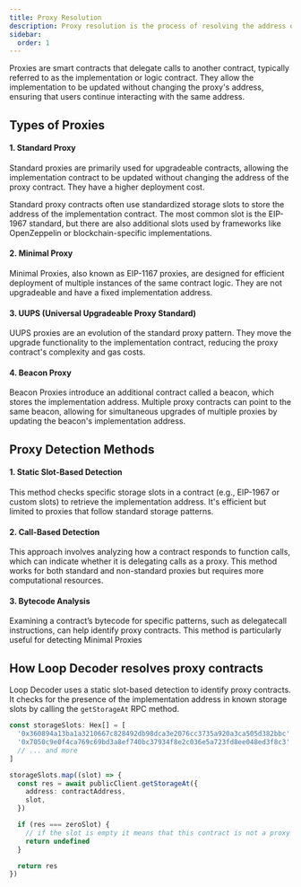 ```yaml
---
title: Proxy Resolution
description: Proxy resolution is the process of resolving the address of a proxy contract to the address of the implementation contract.
sidebar:
  order: 1
---
```


Proxies are smart contracts that delegate calls to another contract, typically referred to as the implementation or logic contract. They allow the implementation to be updated without changing the proxy's address, ensuring that users continue interacting with the same address.

## Types of Proxies

#### 1. Standard Proxy

Standard proxies are primarily used for upgradeable contracts, allowing the implementation contract to be updated without changing the address of the proxy contract. They have a higher deployment cost.

Standard proxy contracts often use standardized storage slots to store the address of the implementation contract. The most common slot is the EIP-1967 standard, but there are also additional slots used by frameworks like OpenZeppelin or blockchain-specific implementations.

#### 2. Minimal Proxy

Minimal Proxies, also known as EIP-1167 proxies, are designed for efficient deployment of multiple instances of the same contract logic. They are not upgradeable and have a fixed implementation address.

#### 3. UUPS (Universal Upgradeable Proxy Standard)

UUPS proxies are an evolution of the standard proxy pattern. They move the upgrade functionality to the implementation contract, reducing the proxy contract's complexity and gas costs.

#### 4. Beacon Proxy

Beacon Proxies introduce an additional contract called a beacon, which stores the implementation address. Multiple proxy contracts can point to the same beacon, allowing for simultaneous upgrades of multiple proxies by updating the beacon's implementation address.

## Proxy Detection Methods

#### 1. Static Slot-Based Detection

This method checks specific storage slots in a contract (e.g., EIP-1967 or custom slots) to retrieve the implementation address. It's efficient but limited to proxies that follow standard storage patterns.

#### 2. Call-Based Detection

This approach involves analyzing how a contract responds to function calls, which can indicate whether it is delegating calls as a proxy. This method works for both standard and non-standard proxies but requires more computational resources.

#### 3. Bytecode Analysis

Examining a contract’s bytecode for specific patterns, such as delegatecall instructions, can help identify proxy contracts. This method is particularly useful for detecting Minimal Proxies

## How Loop Decoder resolves proxy contracts

Loop Decoder uses a static slot-based detection to identify proxy contracts. It checks for the presence of the implementation address in known storage slots by calling the `getStorageAt` RPC method.

```typescript
const storageSlots: Hex[] = [
  '0x360894a13ba1a3210667c828492db98dca3e2076cc3735a920a3ca505d382bbc', //eipEIP1967
  '0x7050c9e0f4ca769c69bd3a8ef740bc37934f8e2c036e5a723fd8ee048ed3f8c3', //zeppelin
  // ... and more
]

storageSlots.map((slot) => {
  const res = await publicClient.getStorageAt({
    address: contractAddress,
    slot,
  })

  if (res === zeroSlot) {
    // if the slot is empty it means that this contract is not a proxy
    return undefined
  }

  return res
})
```
